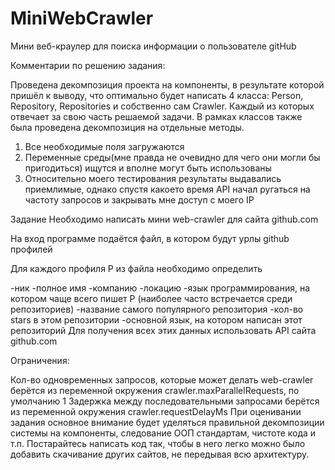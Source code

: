 # MiniWebCrawler
Мини веб-краулер для поиска информации о пользователе gitHub

Комментарии по решению задания:

Проведена декомпозиция проекта на компоненты, в результате которой пришёл к выводу, что оптимально будет написать 4 класса:
Person, Repository, Repositories и собственно сам Crawler. Каждый из которых отвечает за свою часть решаемой задачи.
В рамках классов также была проведена декомпозиция на отдельные методы.

1. Все необходимые поля загружаются
2. Переменные среды(мне правда не очевидно для чего они могли бы пригодиться) ищутся и вполне могут быть использованы
3. Относительно моего тестирования результаты выдавались приемлимые, однако спустя какоето время 
   API начал ругаться на частоту запросов и закрывать мне доступ с моего IP


Задание
Необходимо написать мини web-crawler для сайта github.com

На вход программе подаётся файл, в котором будут урлы github профилей

Для каждого профиля P из файла необходимо определить

-ник
-полное имя
-компанию
-локацию
-язык программирования, на котором чаще всего пишет P (наиболее часто встречается среди репозиториев)
-название самого популярного репозитория
-кол-во stars в этом репозитории
-основной язык, на котором написан этот репозиторий
Для получения всех этих данных использовать API сайта github.com

Ограничения:

Кол-во одновременных запросов, которые может делать web-crawler берётся из переменной окружения crawler.maxParallelRequests, по умолчанию 1
Задержка между последовательными запросами берётся из переменной окружения crawler.requestDelayMs
При оценивании задания основное внимание будет уделяться правильной декомпозиции системы на компоненты, следование ООП стандартам, чистоте кода и т.п. 
Постарайтесь написать код так, чтобы в него легко можно было добавить скачивание других сайтов, не передывая всю архитектуру.
